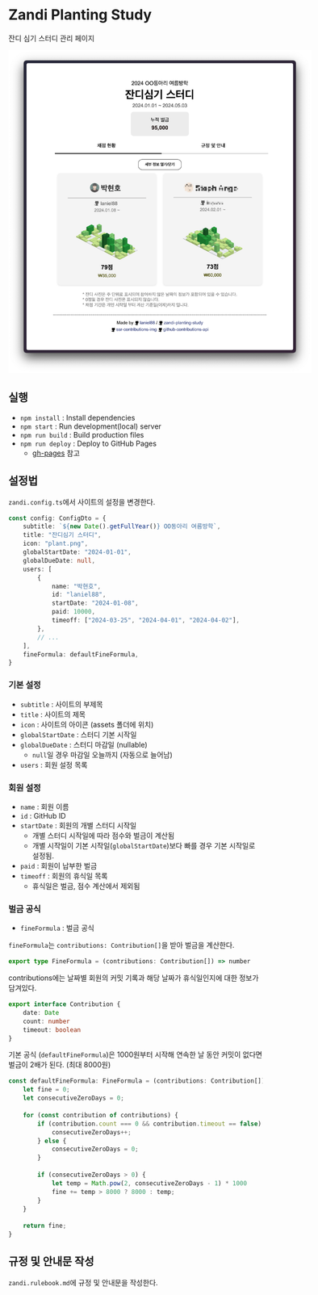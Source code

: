 # Zandi Planting Study

잔디 심기 스터디 관리 페이지

<img src=".github/snapshot.png" style="max-width: 600px; margin: auto;">

## 실행

- `npm install` : Install dependencies
- `npm start` : Run development(local) server
- `npm run build` : Build production files
- `npm run deploy` : Deploy to GitHub Pages
  - [gh-pages](https://www.npmjs.com/package/gh-pages) 참고

## 설정법

`zandi.config.ts`에서 사이트의 설정을 변경한다.

```ts
const config: ConfigDto = {
    subtitle: `${new Date().getFullYear()} OO동아리 여름방학`,
    title: "잔디심기 스터디", 
    icon: "plant.png",
    globalStartDate: "2024-01-01",
    globalDueDate: null,
    users: [
        {
            name: "박현호",
            id: "laniel88",
            startDate: "2024-01-08",
            paid: 10000,
            timeoff: ["2024-03-25", "2024-04-01", "2024-04-02"],
        },
        // ...
    ],
    fineFormula: defaultFineFormula,
}
```

### 기본 설정

- `subtitle` : 사이트의 부제목
- `title` : 사이트의 제목
- `icon` : 사이트의 아이콘 (assets 폴더에 위치)
- `globalStartDate` : 스터디 기본 시작일
- `globalDueDate` : 스터디 마감일 (nullable)
  - `null`일 경우 마감일 오늘까지 (자동으로 늘어남)
- `users` : 회원 설정 목록

### 회원 설정

- `name` : 회원 이름
- `id` : GitHub ID
- `startDate` : 회원의 개별 스터디 시작일
  - 개별 스터디 시작일에 따라 점수와 벌금이 계산됨
  - 개별 시작일이 기본 시작일(`globalStartDate`)보다 빠를 경우 기본 시작일로 설정됨.
- `paid` : 회원이 납부한 벌금
- `timeoff` : 회원의 휴식일 목록
  - 휴식일은 벌금, 점수 계산에서 제외됨

### 벌금 공식

- `fineFormula` : 벌금 공식

`fineFormula`는 `contributions: Contribution[]`을 받아 벌금을 계산한다.

```ts
export type FineFormula = (contributions: Contribution[]) => number
```

contributions에는 날짜별 회원의 커밋 기록과 해당 날짜가 휴식일인지에 대한 정보가 담겨있다.

```ts
export interface Contribution {
    date: Date
    count: number
    timeout: boolean
}
```

기본 공식 (`defaultFineFormula`)은 1000원부터 시작해 연속한 날 동안 커밋이 없다면 벌금이 2배가 된다. (최대 8000원)

```ts
const defaultFineFormula: FineFormula = (contributions: Contribution[]) => {
    let fine = 0;
    let consecutiveZeroDays = 0;

    for (const contribution of contributions) {
        if (contribution.count === 0 && contribution.timeout == false) {
            consecutiveZeroDays++;
        } else {
            consecutiveZeroDays = 0;
        }

        if (consecutiveZeroDays > 0) {
            let temp = Math.pow(2, consecutiveZeroDays - 1) * 1000
            fine += temp > 8000 ? 8000 : temp;
        }
    }

    return fine;
}
```

## 규정 및 안내문 작성

`zandi.rulebook.md`에 규정 및 안내문을 작성한다.

